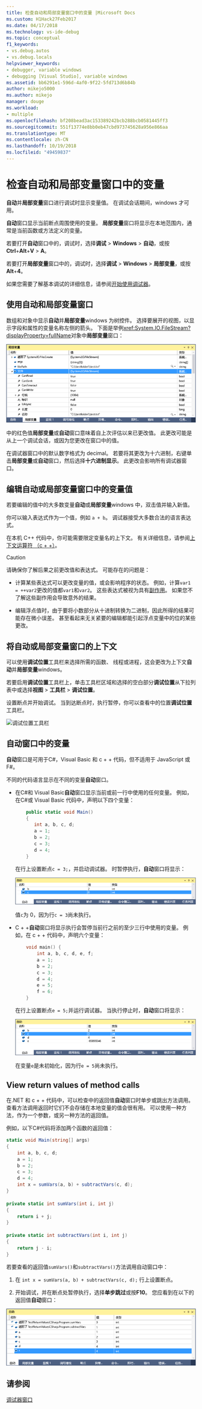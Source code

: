 ```yaml
---
title: 检查自动和局部变量窗口中的变量 |Microsoft Docs
ms.custom: H1Hack27Feb2017
ms.date: 04/17/2018
ms.technology: vs-ide-debug
ms.topic: conceptual
f1_keywords:
- vs.debug.autos
- vs.debug.locals
helpviewer_keywords:
- debugger, variable windows
- debugging [Visual Studio], variable windows
ms.assetid: bb6291e1-596d-4af0-9f22-5fd713d6b84b
author: mikejo5000
ms.author: mikejo
manager: douge
ms.workload:
- multiple
ms.openlocfilehash: bf208bead3ac153389242bcb288bcb0581445ff3
ms.sourcegitcommit: 551f13774e8bb0eb47cbd973745628a956e866aa
ms.translationtype: MT
ms.contentlocale: zh-CN
ms.lasthandoff: 10/19/2018
ms.locfileid: "49459837"
---
```

# <a name="inspect-variables-in-the-autos-and-locals-windows"></a>检查自动和局部变量窗口中的变量

**自动**并**局部变量**窗口进行调试时显示变量值。 在调试会话期间，windows 才可用。

**自动**窗口显示当前断点周围使用的变量。 **局部变量**窗口将显示在本地范围内，通常是当前函数或方法定义的变量。  
  
若要打开**自动**窗口中的，调试时，选择**调试** > **Windows** > **自动**，或按**Ctrl**+**Alt**+**V** > **A**。  

若要打开**局部变量**窗口中的，调试时，选择**调试** > **Windows** > **局部变量**，或按**Alt**+**4**。

如果您需要了解基本调试的详细信息，请参阅[开始使用调试器](../debugger/getting-started-with-the-debugger.md)。  

## <a name="use-the-autos-and-locals-windows"></a>使用自动和局部变量窗口

数组和对象中显示**自动**并**局部变量**windows 为树控件。 选择要展开的视图，以显示字段和属性的变量名称左侧的箭头。 下面是举例<xref:System.IO.FileStream?displayProperty=fullName>对象中**局部变量**窗口：  
  
![局部变量 FileStream](../debugger/media/locals-filestream.png "局部变量 FileStream")  
  
中的红色值**局部变量**或**自动**窗口意味着自上次评估以来已更改值。 此更改可能是从上一个调试会话，或因为您更改在窗口中的值。  

在调试器窗口中的默认数字格式为 decimal。 若要将其更改为十六进制，右键单击**局部变量**或**自动**窗口，然后选择**十六进制显示**。 此更改会影响所有调试器窗口。 
 
## <a name="edit-variable-values-in-the-autos-or-locals-window"></a>编辑自动或局部变量窗口中的变量值  

若要编辑的值中的大多数变量**自动**或**局部变量**windows 中，双击值并输入新值。  

你可以输入表达式作为一个值，例如 `a + b`。 调试器接受大多数合法的语言表达式。  

在本机 C++ 代码中，你可能需要限定变量名的上下文。 有关详细信息，请参阅[上下文运算符 （c + +）](../debugger/context-operator-cpp.md)。  
 
>[!CAUTION]
>请确保你了解后果之前更改值和表达式。 可能存在的问题是：  
>  
>-   计算某些表达式可以更改变量的值，或会影响程序的状态。 例如，计算`var1 = ++var2`更改的值都`var1`和`var2`。 这些表达式被视为具有[副作用](https://en.wikipedia.org/wiki/Side_effect_\(computer_science\))。 如果您不了解这些副作用会导致意外的结果。 
>  
>-   编辑浮点值时，由于要将小数部分从十进制转换为二进制，因此所得的结果可能存在微小误差。 甚至看起来无关紧要的编辑都能引起浮点变量中的位的某些更改。  
  
## <a name="change-the-context-for-the-autos-or-locals-window"></a>将自动或局部变量窗口的上下文 

可以使用**调试位置**工具栏来选择所需的函数、 线程或进程，这会更改为上下文**自动**并**局部变量**windows。 

若要启用**调试位置**工具栏上，单击工具栏区域和选择的空白部分**调试位置**从下拉列表中或选择**视图** >  **工具栏** > **调试位置**。 

设置断点并开始调试。 当到达断点时，执行暂停，你可以查看中的位置**调试位置**工具栏。
  
![调试位置工具栏](../debugger/media/debuglocationtoolbar.png "调试位置工具栏")   

## <a name="bkmk_whatvariables"></a> 自动窗口中的变量  

 **自动**窗口是可用于C#，Visual Basic 和 c + + 代码，但不适用于 JavaScript 或F#。 
 
 不同的代码语言显示在不同的变量**自动**窗口。 
  
 - 在C#和 Visual Basic**自动**窗口显示当前或前一行中使用的任何变量。 例如，在C#或 Visual Basic 代码中，声明以下四个变量：
   
   ```csharp
       public static void Main()
       {
          int a, b, c, d;
          a = 1;
          b = 2;
          c = 3;
          d = 4;
       }
   ```
   
   在行上设置断点`c = 3;`，并启动调试器。 时暂停执行，**自动**窗口将显示：  
   
   ![自动 CSharp](../debugger/media/autos-csharp.png "自动 CSharp")  
   
   值`c`为 0，因为行`c = 3`尚未执行。  
   
 - C + +**自动**窗口将显示执行会暂停当前行之前的至少三行中使用的变量。 例如，在 c + + 代码中，声明六个变量：
   
   ```C++
       void main() {
           int a, b, c, d, e, f;
           a = 1;
           b = 2;
           c = 3;
           d = 4;
           e = 5;
           f = 6;
       }
   ```
   
    在行上设置断点`e = 5;`并运行调试器。 当执行停止时，**自动**窗口将显示：  
     
    ![自动 c + +](../debugger/media/autos-cplus.png "自动 c + +")  
     
    在变量`e`是未初始化，因为行`e = 5`尚未执行。  

##  <a name="bkmk_returnValue"></a> View return values of method calls  
 在.NET 和 c + + 代码中，可以检查中的返回值**自动**窗口时单步或跳出方法调用。 查看方法调用返回时它们不会存储在本地变量的值会很有用。 可以使用一种方法，作为一个参数，或另一种方法的返回值。  
  
 例如，以下C#代码将添加两个函数的返回值：  

```csharp
static void Main(string[] args)  
{  
    int a, b, c, d;  
    a = 1;  
    b = 2;  
    c = 3;  
    d = 4;  
    int x = sumVars(a, b) + subtractVars(c, d);  
}  
  
private static int sumVars(int i, int j)  
{  
    return i + j;  
}  
  
private static int subtractVars(int i, int j)  
{  
    return j - i;  
}  
```

若要查看的返回值`sumVars()`和`subtractVars()`方法调用自动窗口中：

1. 在 `int x = sumVars(a, b) + subtractVars(c, d);` 行上设置断点。  
   
1. 开始调试，并在断点处暂停执行，选择**单步跳过**或按**F10**。 您应看到在以下的返回值**自动**窗口：  
   
  ![自动返回值C# ](../debugger/media/autosreturnvaluecsharp2.png "自动返回值C#")  
  
## <a name="see-also"></a>请参阅  
 [调试器窗口](../debugger/debugger-windows.md)
